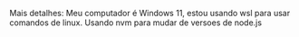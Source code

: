 Mais detalhes:
Meu computador é Windows 11, estou usando wsl para usar comandos de linux.
Usando nvm para mudar de versoes de node.js

